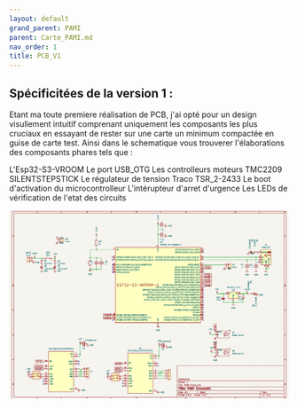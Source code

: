 ```yaml
---
layout: default
grand_parent: PAMI
parent: Carte_PAMI.md
nav_order: 1
title: PCB_V1
---
```


## Spécificitées de la version 1 :

  Etant ma toute premiere réalisation de PCB, j'ai opté pour un design visullement intuitif comprenant uniquement les composants les plus cruciaux en essayant de rester sur une carte un minimum compactée en guise de carte test.
  Ainsi dans le schematique vous trouverer l'élaborations des composants phares tels que :
   
  L'Esp32-S3-VROOM
  Le port USB_OTG
  Les controlleurs moteurs TMC2209 SILENTSTEPSTICK
  Le régulateur de tension Traco TSR_2-2433
  Le boot d'activation du microcontrolleur
  L'intérupteur d'arret d'urgence
  Les LEDs de vérification de l'etat des circuits
    
   ![](ShematicPAMI_V1.png)
